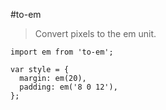 #to-em
>Convert pixels to the em unit.

```
import em from 'to-em';

var style = {
  margin: em(20),
  padding: em('8 0 12'),
};
```